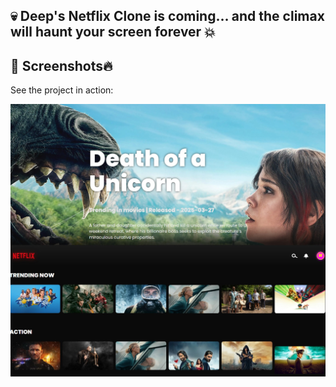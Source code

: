 ## 💀 Deep's Netflix Clone is coming… and the climax will haunt your screen forever 💥

## 📸 Screenshots🔥

See the project in action:

![Netflix Scary](netflix%20scary.jpg)








